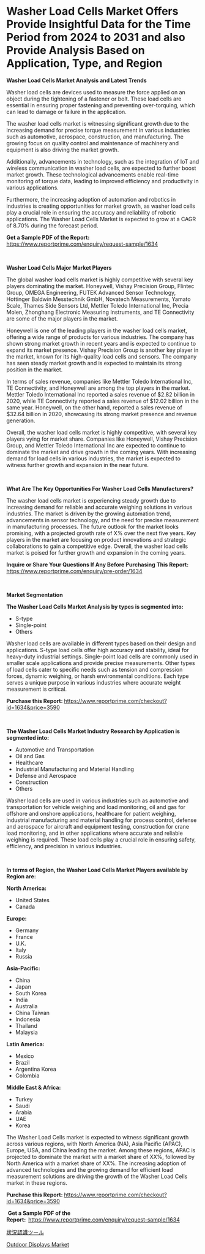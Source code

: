 <p><h1>Washer Load Cells Market Offers Provide Insightful Data for the Time Period from 2024 to 2031 and also Provide Analysis Based on Application, Type, and Region</h1></p><p><strong>Washer Load Cells Market Analysis and Latest Trends</strong></p>
<p><p>Washer load cells are devices used to measure the force applied on an object during the tightening of a fastener or bolt. These load cells are essential in ensuring proper fastening and preventing over-torquing, which can lead to damage or failure in the application.</p><p>The washer load cells market is witnessing significant growth due to the increasing demand for precise torque measurement in various industries such as automotive, aerospace, construction, and manufacturing. The growing focus on quality control and maintenance of machinery and equipment is also driving the market growth.</p><p>Additionally, advancements in technology, such as the integration of IoT and wireless communication in washer load cells, are expected to further boost market growth. These technological advancements enable real-time monitoring of torque data, leading to improved efficiency and productivity in various applications.</p><p>Furthermore, the increasing adoption of automation and robotics in industries is creating opportunities for market growth, as washer load cells play a crucial role in ensuring the accuracy and reliability of robotic applications. The Washer Load Cells Market is expected to grow at a CAGR of 8.70% during the forecast period.</p></p>
<p><strong>Get a Sample PDF of the Report:&nbsp;</strong> <a href="https://www.reportprime.com/enquiry/request-sample/1634">https://www.reportprime.com/enquiry/request-sample/1634</a></p>
<p>&nbsp;</p>
<p><strong>Washer Load Cells Major Market Players</strong></p>
<p><p>The global washer load cells market is highly competitive with several key players dominating the market. Honeywell, Vishay Precision Group, Flintec Group, OMEGA Engineering, FUTEK Advanced Sensor Technology, Hottinger Baldwin Messtechnik GmbH, Novatech Measurements, Yamato Scale, Thames Side Sensors Ltd, Mettler Toledo International Inc, Precia Molen, Zhonghang Electronic Measuring Instruments, and TE Connectivity are some of the major players in the market.</p><p>Honeywell is one of the leading players in the washer load cells market, offering a wide range of products for various industries. The company has shown strong market growth in recent years and is expected to continue to expand its market presence. Vishay Precision Group is another key player in the market, known for its high-quality load cells and sensors. The company has seen steady market growth and is expected to maintain its strong position in the market.</p><p>In terms of sales revenue, companies like Mettler Toledo International Inc, TE Connectivity, and Honeywell are among the top players in the market. Mettler Toledo International Inc reported a sales revenue of $2.82 billion in 2020, while TE Connectivity reported a sales revenue of $12.02 billion in the same year. Honeywell, on the other hand, reported a sales revenue of $32.64 billion in 2020, showcasing its strong market presence and revenue generation.</p><p>Overall, the washer load cells market is highly competitive, with several key players vying for market share. Companies like Honeywell, Vishay Precision Group, and Mettler Toledo International Inc are expected to continue to dominate the market and drive growth in the coming years. With increasing demand for load cells in various industries, the market is expected to witness further growth and expansion in the near future.</p></p>
<p>&nbsp;</p>
<p><strong>What Are The Key Opportunities For Washer Load Cells Manufacturers?</strong></p>
<p><p>The washer load cells market is experiencing steady growth due to increasing demand for reliable and accurate weighing solutions in various industries. The market is driven by the growing automation trend, advancements in sensor technology, and the need for precise measurement in manufacturing processes. The future outlook for the market looks promising, with a projected growth rate of X% over the next five years. Key players in the market are focusing on product innovations and strategic collaborations to gain a competitive edge. Overall, the washer load cells market is poised for further growth and expansion in the coming years.</p></p>
<p><strong>Inquire or Share Your Questions If Any Before Purchasing This Report:</strong> <a href="https://www.reportprime.com/enquiry/pre-order/1634">https://www.reportprime.com/enquiry/pre-order/1634</a></p>
<p>&nbsp;</p>
<p><strong>Market Segmentation</strong></p>
<p><strong>The Washer Load Cells Market Analysis by types is segmented into:</strong></p>
<p><ul><li>S-type</li><li>Single-point</li><li>Others</li></ul></p>
<p><p>Washer load cells are available in different types based on their design and applications. S-type load cells offer high accuracy and stability, ideal for heavy-duty industrial settings. Single-point load cells are commonly used in smaller scale applications and provide precise measurements. Other types of load cells cater to specific needs such as tension and compression forces, dynamic weighing, or harsh environmental conditions. Each type serves a unique purpose in various industries where accurate weight measurement is critical.</p></p>
<p><strong>Purchase this Report:&nbsp;</strong><a href="https://www.reportprime.com/checkout?id=1634&price=3590">https://www.reportprime.com/checkout?id=1634&price=3590</a></p>
<p>&nbsp;</p>
<p><strong>The Washer Load Cells Market Industry Research by Application is segmented into:</strong></p>
<p><ul><li>Automotive and Transportation</li><li>Oil and Gas</li><li>Healthcare</li><li>Industrial Manufacturing and Material Handling</li><li>Defense and Aerospace</li><li>Construction</li><li>Others</li></ul></p>
<p><p>Washer load cells are used in various industries such as automotive and transportation for vehicle weighing and load monitoring, oil and gas for offshore and onshore applications, healthcare for patient weighing, industrial manufacturing and material handling for process control, defense and aerospace for aircraft and equipment testing, construction for crane load monitoring, and in other applications where accurate and reliable weighing is required. These load cells play a crucial role in ensuring safety, efficiency, and precision in various industries.</p></p>
<p>&nbsp;</p>
<p><strong>In terms of Region, the Washer Load Cells Market Players available by Region are:</strong></p>
<p>
    <p> <strong> North America: </strong>
        <ul>
            <li>United States</li>
            <li>Canada</li>
        </ul>
        </p> 
    <p> <strong> Europe: </strong>
        <ul>
            <li>Germany</li>
            <li>France</li>
            <li>U.K.</li>
            <li>Italy</li>
            <li>Russia</li>
        </ul>
        </p> 
    <p> <strong> Asia-Pacific: </strong>
        <ul>
            <li>China</li>
            <li>Japan</li>
            <li>South Korea</li>
            <li>India</li>
            <li>Australia</li>
            <li>China Taiwan</li>
            <li>Indonesia</li>
            <li>Thailand</li>
            <li>Malaysia</li>
        </ul>
        </p> 
    <p> <strong> Latin America: </strong>
        <ul>
            <li>Mexico</li>
            <li>Brazil</li>
            <li>Argentina Korea</li>
            <li>Colombia</li>
        </ul>
        </p> 
    <p> <strong> Middle East & Africa: </strong>
        <ul>
            <li>Turkey</li>
            <li>Saudi</li>
            <li>Arabia</li>
            <li>UAE</li>
            <li>Korea</li>
        </ul>
    </p>
    </p>
<p><p>The Washer Load Cells market is expected to witness significant growth across various regions, with North America (NA), Asia Pacific (APAC), Europe, USA, and China leading the market. Among these regions, APAC is projected to dominate the market with a market share of XX%, followed by North America with a market share of XX%. The increasing adoption of advanced technologies and the growing demand for efficient load measurement solutions are driving the growth of the Washer Load Cells market in these regions.</p></p>
<p><strong>Purchase this Report: </strong><a href="https://www.reportprime.com/checkout?id=1634&price=3590">https://www.reportprime.com/checkout?id=1634&price=3590</a></p>
<p>&nbsp;<strong>Get a Sample PDF of the Report:&nbsp;&nbsp;</strong><a href="https://www.reportprime.com/enquiry/request-sample/1634">https://www.reportprime.com/enquiry/request-sample/1634</a></p>
<p><strong></strong></p>
<p><p><a href="https://github.com/wkuactfdzwizk06/Market-Research-Report-List-1/blob/main/81235219911.md">状況認識ツール</a></p><p><a href="https://github.com/kufem1/Market-Research-Report-List-1/blob/main/outdoor-displays-market.md">Outdoor Displays Market</a></p></p>